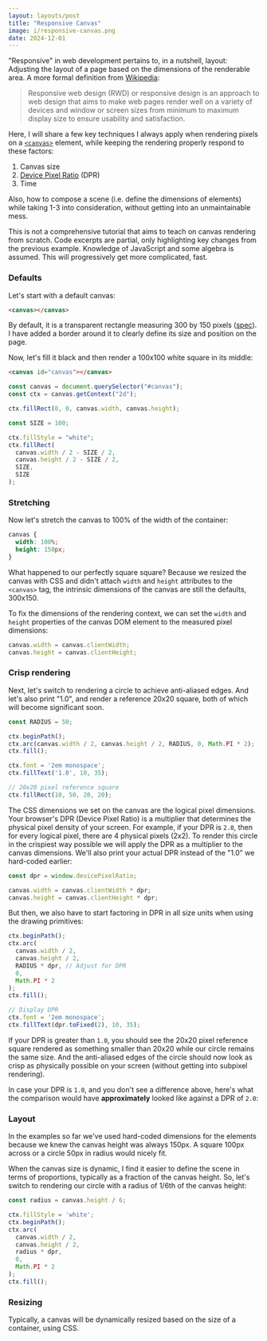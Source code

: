 ```yaml
---
layout: layouts/post
title: "Responsive Canvas"
image: i/responsive-canvas.png
date: 2024-12-01
---
```


<script>
function tailDebounce(fn, delay) {
  let timer;

  return function (...args) {
    clearTimeout(timer);
    timer = setTimeout(() => fn.apply(this, args), delay);
  };
}

const visibilityCallbacks = new WeakMap();

const visibilityObserver = new IntersectionObserver((entries) => {
  for (const entry of entries) {
    entry.target.setAttribute('data-in-viewport', entry.isIntersecting);
    visibilityCallbacks.get(entry.target)?.(entry.isIntersecting);
  }
}, {
  threshold: 0.5,
});

const resizeCallbacks = new WeakMap();

const resizeObserver = new ResizeObserver((entries) => {
  for (const entry of entries) {
    if (entry.contentRect) {
      resizeCallbacks.get(entry.target)?.();
    }
  }
});

function render(id, {init, draw, resize = true}) {
  const canvas = document.querySelector(`#${id}`);
  const ctx = canvas.getContext("2d");
  let visible = false;
  let rafId = null;

  function initOnRaf() {
    requestAnimationFrame(() => {
      init(canvas, ctx);
      // draw && draw(ctx, 0);
    });
  }

  function raf(draw) {
    rafId = requestAnimationFrame((t) => {
      raf(draw);
      draw(ctx, t);
    });
  }

  if (init) {
    initOnRaf();
  }

  if (draw) {
    visibilityCallbacks.set(canvas, (newVisible) => {
      if (newVisible) {
        if (!visible) {
          raf(draw);
        }
      } else {
        if (visible && rafId) {
          cancelAnimationFrame(rafId);
          rafId = null;
        }
      }

      visible = newVisible;
    });

    visibilityObserver.observe(canvas);
  }

  if (resize && init) {
    const debouncedInitOnRaf = tailDebounce(initOnRaf, 100);

    resizeCallbacks.set(canvas, debouncedInitOnRaf);
    resizeObserver.observe(canvas);
  }
}

function initDprDemo(canvas, ctx, forceDpr) {
  const dpr = window.devicePixelRatio;
  const usedDpr = forceDpr || dpr;

  canvas.width = canvas.clientWidth * usedDpr;
  canvas.height = canvas.clientHeight * usedDpr;

  ctx.fillStyle = 'black';
  ctx.fillRect(0, 0, canvas.width, canvas.height);

  const RADIUS = 50;

  ctx.fillStyle = 'white';
  ctx.beginPath();
  ctx.arc(
    canvas.width / 2,
    canvas.height / 2,
    RADIUS * usedDpr,
    0,
    Math.PI * 2
  );
  ctx.fill();

  // Display DPR
  ctx.font = '2em monospace';
  ctx.fillText(usedDpr.toFixed(1), 10, 35);

  // 20x20 pixel reference square
  ctx.fillRect(10, 50, 20, 20);
}
</script>

"Responsive" in web development pertains to, in a nutshell, layout: Adjusting the
layout of a page based on the dimensions of the renderable area. A more formal
definition from [Wikipedia][1]:

> Responsive web design (RWD) or responsive design is an approach to web design
> that aims to make web pages render well on a variety of devices and window or
> screen sizes from minimum to maximum display size to ensure usability and
> satisfaction.

Here, I will share a few key techniques I always apply when rendering pixels on
a [`<canvas>`][2] element, while keeping the rendering properly respond to these
factors:

1. Canvas size
2. [Device Pixel Ratio][3] (DPR)
3. Time

Also, how to compose a scene (i.e. define the dimensions of elements) while
taking 1-3 into consideration, without getting into an unmaintainable mess.

This is not a comprehensive tutorial that aims to teach on canvas rendering from
scratch. Code excerpts are partial, only highlighting key changes from the
previous example. Knowledge of JavaScript and some algebra is assumed. This
will progressively get more complicated, fast.

[1]: https://en.wikipedia.org/wiki/Responsive_web_design
[2]: https://developer.mozilla.org/en-US/docs/Web/API/Canvas_API
[3]: https://developer.mozilla.org/en-US/docs/Web/API/Window/devicePixelRatio

### Defaults

Let's start with a default canvas:

```html
<canvas></canvas>
```

<p class="canvas-container">
  <canvas id="canvas-default" class="bordered"></canvas>
</p>

By default, it is a transparent rectangle measuring 300 by 150 pixels
([spec][4]). I have added a border around it to clearly define its size and
position on the page.

[4]: https://html.spec.whatwg.org/multipage/canvas.html#the-canvas-element:~:text=The%20width%20attribute%20defaults%20to%20300%2C%20and%20the%20height%20attribute%20defaults%20to%20150.

Now, let's fill it black and then render a 100x100 white square in its middle:

```html
<canvas id="canvas"></canvas>
```

```js
const canvas = document.querySelector("#canvas");
const ctx = canvas.getContext("2d");

ctx.fillRect(0, 0, canvas.width, canvas.height);

const SIZE = 100;

ctx.fillStyle = "white";
ctx.fillRect(
  canvas.width / 2 - SIZE / 2,
  canvas.height / 2 - SIZE / 2,
  SIZE,
  SIZE
);
```

<p class="canvas-container">
  <canvas id="canvas-with-square" class="black"></canvas>
</p>

<script>
render('canvas-with-square', {
  init(canvas, ctx) {
    ctx.fillStyle = 'black';
    ctx.fillRect(0, 0, canvas.width, canvas.height);

    const SIZE = 100;

    ctx.fillStyle = 'white';
    ctx.fillRect(
      canvas.width / 2 - SIZE / 2,
      canvas.height / 2 - SIZE / 2,
      SIZE,
      SIZE
    );
  },
});
</script>

### Stretching

Now let's stretch the canvas to 100% of the width of the container:

```css
canvas {
  width: 100%;
  height: 150px;
}
```

<p class="canvas-container">
  <canvas id="canvas-with-square-fit" class="fit black"></canvas>
</p>

<script>
render('canvas-with-square-fit', {
  init(canvas, ctx) {
    ctx.fillStyle = 'black';
    ctx.fillRect(0, 0, canvas.width, canvas.height);

    const SIZE = 100;

    ctx.fillStyle = 'white';
    ctx.fillRect(
      canvas.width / 2 - SIZE / 2,
      canvas.height / 2 - SIZE / 2,
      SIZE,
      SIZE
    );
  },
});
</script>

What happened to our perfectly square square? Because we resized the canvas with
CSS and didn't attach `width` and `height` attributes to the `<canvas>` tag, the
intrinsic dimensions of the canvas are still the defaults, 300x150.

To fix the dimensions of the rendering context, we can set the `width` and
`height` properties of the canvas DOM element to the measured pixel dimensions:

```js
canvas.width = canvas.clientWidth;
canvas.height = canvas.clientHeight;
```

<p class="canvas-container">
  <canvas id="canvas-with-square-fit-fix" class="fit black"></canvas>
</p>

<script>
render('canvas-with-square-fit-fix', {
  init(canvas, ctx) {
    canvas.width = canvas.clientWidth;
    canvas.height = canvas.clientHeight;

    ctx.fillStyle = 'black';
    ctx.fillRect(0, 0, canvas.width, canvas.height);

    const SIZE = 100;

    ctx.fillStyle = 'white';
    ctx.fillRect(
      canvas.width / 2 - SIZE / 2,
      canvas.height / 2 - SIZE / 2,
      SIZE,
      SIZE
    );
  },
});
</script>

### Crisp rendering

Next, let's switch to rendering a circle to achieve anti-aliased edges. And let's also print "1.0", and render a reference 20x20 square, both of which will become significant soon.

```js
const RADIUS = 50;

ctx.beginPath();
ctx.arc(canvas.width / 2, canvas.height / 2, RADIUS, 0, Math.PI * 2);
ctx.fill();

ctx.font = '2em monospace';
ctx.fillText('1.0', 10, 35);

// 20x20 pixel reference square
ctx.fillRect(10, 50, 20, 20);
```

<p class="canvas-container">
  <canvas id="canvas-with-circle" class="fit black"></canvas>
</p>

<script>
render('canvas-with-circle', {
  init: (canvas, ctx) => initDprDemo(canvas, ctx, 1)
});
</script>

The CSS dimensions we set on the canvas are the logical pixel dimensions. Your browser's DPR (Device Pixel Ratio) is a multiplier that determines the physical pixel density of your screen. For example, if your DPR is `2.0`, then for every logical pixel, there are 4 physical pixels (2x2). To render this circle in the
crispiest way possible we will apply the DPR as a multiplier to the
canvas dimensions. We'll also print your actual DPR instead of the "1.0" we hard-coded earlier:

```js
const dpr = window.devicePixelRatio;

canvas.width = canvas.clientWidth * dpr;
canvas.height = canvas.clientHeight * dpr;
```

But then, we also have to start factoring in DPR in all size units when using
the drawing primitives:

```js
ctx.beginPath();
ctx.arc(
  canvas.width / 2,
  canvas.height / 2,
  RADIUS * dpr, // Adjust for DPR
  0,
  Math.PI * 2
);
ctx.fill();

// Display DPR
ctx.font = '2em monospace';
ctx.fillText(dpr.toFixed(2), 10, 35);
```

<p class="canvas-container">
  <canvas id="canvas-with-circle-dpr" class="fit black"></canvas>
</p>

<script>
render('canvas-with-circle-dpr', {
  init: (canvas, ctx) => initDprDemo(canvas, ctx)
});
</script>

If your DPR is greater than `1.0`, you should see the 20x20 pixel reference
square rendered as something smaller than 20x20 while our circle remains the
same size. And the anti-aliased edges of the circle should now look as crisp as
physically possible on your screen (without getting into subpixel rendering).

In case your DPR is `1.0`, and you don't see a difference above, here's what the
comparison would have **approximately** looked like against a DPR of `2.0`:

<p class="canvas-container">
  <canvas id="canvas-dpr-compare" class="fit black"></canvas>
</p>

<script>
render('canvas-dpr-compare', {
  draw: (ctx, t) => {
    const canvas = ctx.canvas;
    const dpr = window.devicePixelRatio;

    canvas.width = canvas.clientWidth * dpr;
    canvas.height = canvas.clientHeight * dpr;

    const s = t / 1000 | 0;
    const fakeDpr = 2;
    const virtualDpr = s & 1 ? fakeDpr : 1;

    ctx.reset();
    ctx.fillRect(0, 0, canvas.width, canvas.height);

    const scale = dpr / virtualDpr;

    ctx.scale(scale, scale);

    const RADIUS = 50;

    const x = canvas.width / 2 / scale;
    const y = canvas.height / 2 / scale;
    const r = RADIUS * virtualDpr * virtualDpr / fakeDpr;

    ctx.fillStyle = 'white';
    ctx.beginPath();
    ctx.arc(x, y, r, 0, Math.PI * 2);
    ctx.fill();

    // Display DPR
    ctx.font = '2em monospace';
    ctx.fillText(virtualDpr.toFixed(1), 10, 35);

    // 20x20 pixel reference square
    ctx.fillRect(10, 50, 20, 20);

    ctx.imageSmoothingEnabled = false;

    const u = r * 2 / virtualDpr;

    ctx.drawImage(
      canvas,
      (x - r) * scale, (y - r) * scale, r * 2 * scale, r * 2 * scale,
      x - u, y - u, u * 2, u * 2
    );

    const zx = x + Math.cos(Math.PI / 4) * u;
    const zy = y - Math.sin(Math.PI / 4) * u;

    ctx.drawImage(
      canvas,
      (zx - u / 6) * scale, (zy - u / 6) * scale, u / 3 * scale, u / 3 * scale,
      x + u + u / 3, y - u + u / 3, u / 3 * 4, u / 3 * 4,
    );

    ctx.strokeStyle = '#00c0ff';
    ctx.lineWidth = 3 / scale;

    ctx.strokeRect(zx - u / 6, zy - u / 6, u / 3, u / 3);
    ctx.strokeRect(
      x + u + u / 3,
      y - u + u / 3,
      u / 3 * 4,
      u / 3 * 4,
    );

    ctx.strokeStyle = 'black';
    ctx.lineWidth = 2 / scale;

    ctx.strokeRect(
      zx - u / 6 + 1 / scale,
      zy - u / 6 + 1 / scale,
      u / 3 - 2 / scale,
      u / 3 - 2 / scale,
    );
    ctx.strokeRect(
      x + u + u / 3 + 1 / scale,
      y - u + u / 3 + 1 / scale,
      u / 3 * 4 - 2 / scale,
      u / 3 * 4 - 2 / scale,
    );
  }
});
</script>

### Layout

In the examples so far we've used hard-coded dimensions for the elements because
we knew the canvas height was always 150px. A square 100px across or a circle
50px in radius would nicely fit.

When the canvas size is dynamic, I find it easier to define the scene in terms
of proportions, typically as a fraction of the canvas height. So, let's switch
to rendering our circle with a radius of 1/6th of the canvas height:

```js
const radius = canvas.height / 6;

ctx.fillStyle = 'white';
ctx.beginPath();
ctx.arc(
  canvas.width / 2,
  canvas.height / 2,
  radius * dpr,
  0,
  Math.PI * 2
);
ctx.fill();
```

<script>
  function drawCircleScene(ctx) {
    const canvas = ctx.canvas;
    const dpr = window.devicePixelRatio;

    canvas.width = canvas.clientWidth * dpr;
    canvas.height = canvas.clientHeight * dpr;

    ctx.fillStyle = 'black';
    ctx.fillRect(0, 0, canvas.width, canvas.height);

    const radius = canvas.height / 6;

    ctx.fillStyle = 'white';
    ctx.beginPath();
    ctx.arc(
      canvas.width / 2,
      canvas.height / 2,
      radius * dpr,
      0,
      Math.PI * 2
    );
    ctx.fill();
  }
</script>

<p class="canvas-container">
  <span class="canvas-subcontainer">
    <canvas id="canvas-resize-layout" class="fit black"></canvas>
  </span>
</p>

<script>
  render('canvas-resize-layout', {
    resize: false,
    init: (_canvas, ctx) => drawCircleScene(ctx)
  });
</script>

### Resizing

Typically, a canvas will be dynamically resized based on the size of a
container, using CSS.

<p class="canvas-container">
  <span class="canvas-subcontainer auto-resize">
    <canvas id="canvas-resize-stretch" class="fit black bordered"></canvas>
  </span>
</p>

<script>
  render('canvas-resize-stretch', {
    resize: false,
    init: (_canvas, ctx) => drawCircleScene(ctx)
  });
</script>

<p class="canvas-container">
  <span class="canvas-subcontainer auto-resize">
    <canvas id="canvas-resize-draw" class="fit black bordered"></canvas>
  </span>
</p>

<script>
  render('canvas-resize-draw', {
    resize: false,
    draw: (ctx) => drawCircleScene(ctx)
  });
</script>

<p class="canvas-container">
  <span class="canvas-subcontainer auto-resize" style="width: 300px; height: auto; aspect-ratio: 300 / 150;">
    <canvas id="canvas-resize-stretch-ar" class="black bordered" style="width: 100%; height: 100%;"></canvas>
  </span>
</p>

<script>
  render('canvas-resize-stretch-ar', {
    resize: false,
    init: (_canvas, ctx) => drawCircleScene(ctx)
  });
</script>

<p class="canvas-container">
  <span id="canvas-resize-stretch-tiny-container" class="canvas-subcontainer" style="width: 80px; height: 40px;">
    <canvas id="canvas-resize-stretch-tiny" class="black" style="width: 100%; height: 100%;"></canvas>
  </span>
</p>

<script>
  render('canvas-resize-stretch-tiny', {
    resize: false,
    init: (canvas, ctx) => {
      drawCircleScene(ctx);

      const container = document.querySelector('#canvas-resize-stretch-tiny-container');
      container.style.width = '300px';
      container.style.height = '150px';
    }
  });
</script>

<script>
  const autoResizables = document.querySelectorAll('.canvas-subcontainer.auto-resize');

  setInterval(() => {
    const width = `${Math.random() * 100 + 200}px`

    autoResizables.forEach((el) => {
      el.style.width = width;
    });
  }, 1000);
</script>
